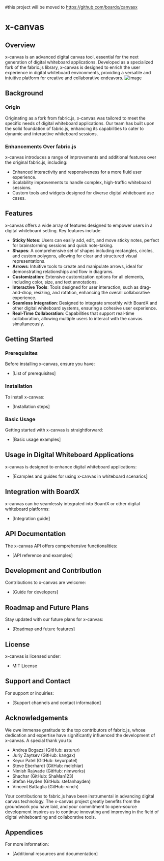 #this project will be moved to https://github.com/boardx/canvasx

# x-canvas

## Overview

x-canvas is an advanced digital canvas tool, essential for the next generation of digital whiteboard applications. Developed as a specialized fork of the fabric.js library, x-canvas is designed to enrich the user experience in digital whiteboard environments, providing a versatile and intuitive platform for creative and collaborative endeavors.
![image](https://github.com/boardx/x-canvas/assets/2325074/1279e92f-f074-4bcc-9074-3827afc27634)
## Background

### Origin

Originating as a fork from fabric.js, x-canvas was tailored to meet the specific needs of digital whiteboard applications. Our team has built upon the solid foundation of fabric.js, enhancing its capabilities to cater to dynamic and interactive whiteboard sessions.

### Enhancements Over fabric.js

x-canvas introduces a range of improvements and additional features over the original fabric.js, including:

- Enhanced interactivity and responsiveness for a more fluid user experience.
- Scalability improvements to handle complex, high-traffic whiteboard sessions.
- Custom tools and widgets designed for diverse digital whiteboard use cases.

## Features

x-canvas offers a wide array of features designed to empower users in a digital whiteboard setting. Key features include:

- **Sticky Notes**: Users can easily add, edit, and move sticky notes, perfect for brainstorming sessions and quick note-taking.
- **Shapes**: A comprehensive set of shapes including rectangles, circles, and custom polygons, allowing for clear and structured visual representations.
- **Arrows**: Intuitive tools to create and manipulate arrows, ideal for demonstrating relationships and flow in diagrams.
- **Customization**: Extensive customization options for all elements, including color, size, and text annotations.
- **Interactive Tools**: Tools designed for user interaction, such as drag-and-drop, resizing, and rotation, enhancing the overall collaborative experience.
- **Seamless Integration**: Designed to integrate smoothly with BoardX and other digital whiteboard systems, ensuring a cohesive user experience.
- **Real-Time Collaboration**: Capabilities that support real-time collaboration, allowing multiple users to interact with the canvas simultaneously.

## Getting Started

### Prerequisites

Before installing x-canvas, ensure you have:

- [List of prerequisites]

### Installation

To install x-canvas:

- [Installation steps]

### Basic Usage

Getting started with x-canvas is straightforward:

- [Basic usage examples]

## Usage in Digital Whiteboard Applications

x-canvas is designed to enhance digital whiteboard applications:

- [Examples and guides for using x-canvas in whiteboard scenarios]

## Integration with BoardX

x-canvas can be seamlessly integrated into BoardX or other digital whiteboard platforms:

- [Integration guide]

## API Documentation

The x-canvas API offers comprehensive functionalities:

- [API reference and examples]

## Development and Contribution

Contributions to x-canvas are welcome:

- [Guide for developers]

## Roadmap and Future Plans

Stay updated with our future plans for x-canvas:

- [Roadmap and future features]

## License

x-canvas is licensed under:

- MIT License

## Support and Contact

For support or inquiries:

- [Support channels and contact information]
 
## Acknowledgements

We owe immense gratitude to the top contributors of fabric.js, whose dedication and expertise have significantly influenced the development of x-canvas. A special thank you to:

- Andrea Bogazzi (GitHub: asturur)
- Juriy Zaytsev (GitHub: kangax)
- Keyur Patel (GitHub: keyurpatel)
- Steve Eberhardt (GitHub: melchiar)
- Nimish Rajwade (GitHub: nimworks)
- Shachar (GitHub: ShaMan123)
- Stefan Hayden (GitHub: stefanhayden)
- Vincent Battaglia (GitHub: vinch)

Your contributions to fabric.js have been instrumental in advancing digital canvas technology. The x-canvas project greatly benefits from the groundwork you have laid, and your commitment to open-source development inspires us to continue innovating and improving in the field of digital whiteboarding and collaborative tools.


## Appendices

For more information:

- [Additional resources and documentation]



